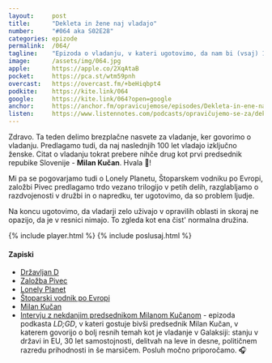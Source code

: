 ```yaml
---
layout: 	post
title:  	"Dekleta in žene naj vladajo"
number: 	"#064 aka S02E28"
categories:	epizode
permalink:	/064/
tagline: 	"Epizoda o vladanju, v kateri ugotovimo, da nam bi (vsaj) 100 let morale vladati ženske. Citat prebere prvi predsednik Slovenije - Milan Kučan."
image:		/assets/img/064.jpg
apple:		https://apple.co/2XqAtaB
pocket:		https://pca.st/wtm59pnh
overcast:	https://overcast.fm/+beHiqbpt4
podkite:	https://kite.link/064
google:		https://kite.link/064?open=google
anchor:		https://anchor.fm/opravicujemose/episodes/Dekleta-in-ene-naj-vladajo-e15vcl8
listen:		https://www.listennotes.com/podcasts/opravičujemo-se-za/dekleta-in-žene-naj-vladajo-Cxw6Lab2mqg/embed/
---
```


Zdravo. Ta teden delimo brezplačne nasvete za vladanje, ker govorimo o vladanju. Predlagamo tudi, da naj naslednjih 100 let vladajo izključno ženske. Citat o vladanju tokrat prebere nihče drug kot prvi predsednik repubike Slovenije - **Milan Kučan**. Hvala 🙏! 

Mi pa se pogovarjamo tudi o Lonely Planetu, Štoparskem vodniku po Evropi, založbi Pivec predlagamo trdo vezano trilogijo v petih delih, razglabljamo o razdvojenosti v družbi in o napredku, ter ugotovimo, da so problem ljudje. 

Na koncu ugotovimo, da vladarji zelo uživajo v opravilih oblasti in skoraj ne opazijo, da je v resnici nimajo. To zgleda kot ena čist' normalna družina. 

{% include player.html %}
{% include poslusaj.html %}

<!--break-->

#### Zapiski

- [Državljan D](https://www.drzavljand.si/)
- [Založba Pivec](https://zalozba-pivec.com/)
- [Lonely Planet](https://www.lonelyplanet.com/)
- [Štoparski vodnik po Evropi](https://en.wikipedia.org/wiki/Hitch-hiker's_Guide_to_Europe)
- [Milan Kučan](https://sl.wikipedia.org/wiki/Milan_Ku%C4%8Dan)
- [Intervju z nekdanjim predsednikom Milanom Kučanom](https://metinalista.si/ldgd-063-specialka-intervju-z-nekdanjim-predsednikom-milanom-kucanom/) - epizoda podkasta _LD;GD_, v kateri gostuje bivši predsednik Milan Kučan, v katerem govorijo o bolj resnih temah kot je vladanje v Galaksiji: stanju v državi in EU, 30 let samostojnosti, delitvah na leve in desne, političnem razredu prihodnosti in še marsičem. Posluh močno priporočamo. 🎧 